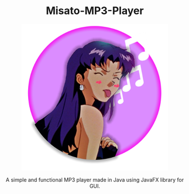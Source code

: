 <h1 align="center">
Misato-MP3-Player
</h1> 
<div align="center"> 
<img width=400 src="/src/misato mp3 player.png">
  
A simple and functional MP3 player made in Java using JavaFX library for GUI.
</div>
